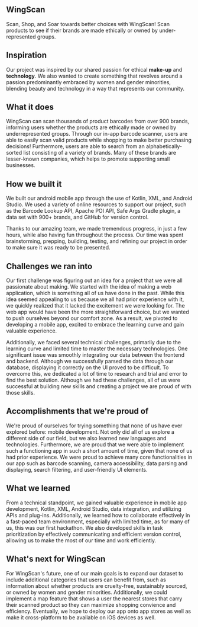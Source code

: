 ## WingScan

Scan, Shop, and Soar towards better choices with WingScan! Scan products to see if their brands are made ethically or owned by under-represented groups. 

## Inspiration

Our project was inspired by our shared passion for ethical **make-up** and **technology**.  We also wanted to create something that revolves around a passion predominantly embraced by women and gender minorities, blending beauty and technology in a way that represents our community. 

## What it does

WingScan can scan thousands of product barcodes from over 900 brands, informing users whether the products are ethically made or owned by underrepresented groups. Through our in-app barcode scanner, users are able to easily scan valid products while shopping to make better purchasing decisions! Furthermore, users are able to search from an alphabetically-sorted list consisting of a variety of brands. Many of these brands are lesser-known companies, which helps to promote supporting small businesses. 

## How we built it

We built our android mobile app through the use of Kotlin, XML, and Android Studio. We used a variety of online resources to support our project, such as the Barcode Lookup API, Apache POI API,  Safe Args Gradle plugin, a data set with 900+ brands, and GitHub for version control. 

Thanks to our amazing team, we made tremendous progress, in just a few hours, while also having fun throughout the process. Our time was spent brainstorming, prepping, building, testing, and refining our project in order to make sure it was ready to be presented.  

## Challenges we ran into

Our first challenge was figuring out an idea for a project that we were all passionate about making. We started with the idea of making a web application, which is something all of us have done in the past. While this idea seemed appealing to us because we all had prior experience with it, we quickly realized that it lacked the excitement we were looking for. The web app would have been the more straightforward choice, but we wanted to push ourselves beyond our comfort zone. As a result, we pivoted to developing a mobile app, excited to embrace the learning curve and gain valuable experience. 

Additionally, we faced several technical challenges, primarily due to the learning curve and limited time to master the necessary technologies. One significant issue was smoothly integrating our data between the frontend and backend. Although we successfully parsed the data through our database, displaying it correctly on the UI proved to be difficult. To overcome this, we dedicated a lot of time to research and trial and error to find the best solution. Although we had these challenges, all of us were successful at building new skills and creating a project we are proud of with those skills.

## Accomplishments that we're proud of

We're proud of ourselves for trying something that none of us have ever explored before: mobile development. Not only did all of us explore a different side of our field, but we also learned new languages and technologies. Furthermore, we are proud that we were able to implement such a functioning app in such a short amount of time, given that none of us had prior experience. We were proud to achieve many core functionalities in our app such as barcode scanning, camera accessibility, data parsing and displaying, search filtering, and user-friendly UI elements.

## What we learned

From a technical standpoint, we gained valuable experience in mobile app development, Kotlin, XML, Android Studio, data integration, and utilizing APIs and plug-ins. Additionally, we learned how to collaborate effectively in a fast-paced team environment, especially with limited time, as for many of us, this was our first hackathon. We also developed skills in task prioritization by effectively communicating and efficient version control, allowing us to make the most of our time and work efficiently. 

## What's next for WingScan

For WingScan's future, one of our main goals is to expand our dataset to include additional categories that users can benefit from, such as information about whether products are cruelty-free, sustainably sourced, or owned by women and gender minorities. Additionally, we could implement a map feature that shows a user the nearest stores that carry their scanned product so they can maximize shopping convience and efficiency. Eventually, we hope to deploy our app onto app stores as well as make it cross-platform to be available on iOS devices as well. 


